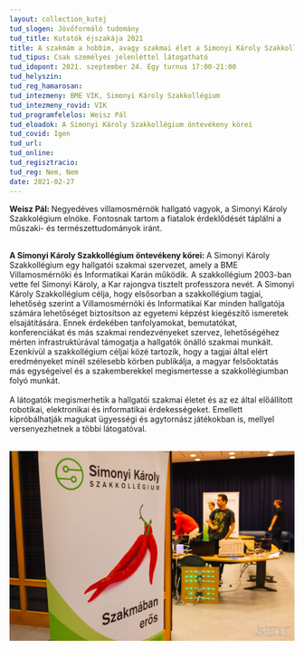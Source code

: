 ```yaml
---
layout: collection_kutej
tud_slogen: Jövőformáló tudomány
tud_title: Kutatók éjszakája 2021
title: A szakmám a hobbim, avagy szakmai élet a Simonyi Károly Szakkollégiumban
tud_tipus: Csak személyes jelenléttel látogatható
tud_idopont: 2021. szeptember 24. Egy turnus 17:00-21:00
tud_helyszin:
tud_reg_hamarosan:
tud_intezmeny: BME VIK, Simonyi Károly Szakkollégium
tud_intezmeny_rovid: VIK
tud_programfelelos: Weisz Pál
tud_eloadok: A Simonyi Károly Szakkollégium öntevékeny körei
tud_covid: Igen
tud_url:
tud_online:
tud_regisztracio:
tud_reg: Nem, Nem
date: 2021-02-27
---
```


<b> Weisz Pál: </b> Negyedéves villamosmérnök hallgató vagyok, a Simonyi Károly Szakkolégium elnöke. Fontosnak tartom a fiatalok érdeklődését táplálni a műszaki- és természettudományok iránt.<br><br>

<b> A Simonyi Károly Szakkollégium öntevékeny körei: </b>
A Simonyi Károly Szakkollégium egy hallgatói szakmai szervezet, amely a BME Villamosmérnöki és Informatikai Karán működik. A szakkollégium 2003-ban vette fel Simonyi Károly, a Kar rajongva tisztelt professzora nevét. A Simonyi Károly Szakkollégium célja, hogy elsősorban a szakkollégium tagjai, lehetőség szerint a Villamosmérnöki és Informatikai Kar minden hallgatója számára lehetőséget biztosítson az egyetemi képzést kiegészítő ismeretek elsajátítására. Ennek érdekében tanfolyamokat, bemutatókat, konferenciákat és más szakmai rendezvényeket szervez, lehetőségéhez mérten infrastruktúrával támogatja a hallgatók önálló szakmai munkáit. Ezenkívül a szakkollégium céljai közé tartozik, hogy a tagjai által elért eredményeket minél szélesebb körben publikálja, a magyar felsőoktatás más egységeivel és a szakemberekkel megismertesse a szakkollégiumban folyó munkát.
<br><br>
A látogatók megismerhetik a hallgatói szakmai életet és az ez által előállított robotikai, elektronikai és informatikai érdekességeket. Emellett kipróbálhatják magukat ügyességi és agytornász játékokban is, mellyel versenyezhetnek a többi látogatóval.

<br>

<img src="images/a_szakmam_a_hobbim_avagy_szakmai_elet_a_simonyi_karoly_szakkollegiumban.jpg" max-width="500" class="center"> 


